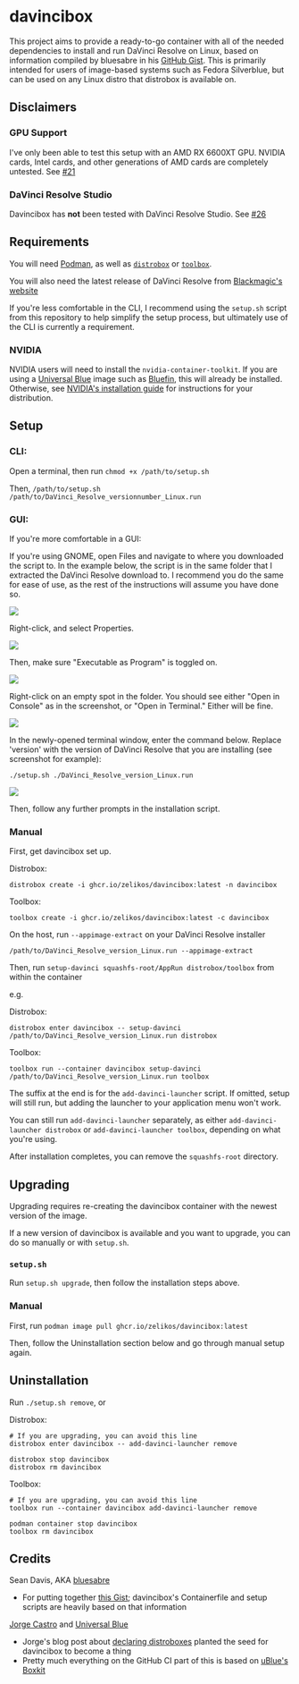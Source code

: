 # davincibox

This project aims to provide a ready-to-go container with all of the needed dependencies to install and run DaVinci Resolve on Linux, based on information compiled by bluesabre in his [GitHub Gist](https://gist.github.com/bluesabre/8814afece711b0ca49de34c41e50b296). This is primarily intended for users of image-based systems such as Fedora Silverblue, but can be used on any Linux distro that distrobox is available on.

## Disclaimers

### GPU Support

I've only been able to test this setup with an AMD RX 6600XT GPU. NVIDIA cards, Intel cards, and other generations of AMD cards are completely untested. See [#21](https://github.com/zelikos/davincibox/issues/21)

### DaVinci Resolve Studio

Davincibox has **not** been tested with DaVinci Resolve Studio. See [#26](https://github.com/zelikos/davincibox/issues/26)

## Requirements

You will need [Podman](https://podman.io/), as well as [`distrobox`](https://github.com/89luca89/distrobox) or [`toolbox`](https://github.com/containers/toolbox).

You will also need the latest release of DaVinci Resolve from [Blackmagic's website](https://www.blackmagicdesign.com/products/davinciresolve)

If you're less comfortable in the CLI, I recommend using the `setup.sh` script from this repository to help simplify the setup process, but ultimately use of the CLI is currently a requirement.

### NVIDIA

NVIDIA users will need to install the `nvidia-container-toolkit`. If you are using a [Universal Blue](https://universal-blue.org/) image such as [Bluefin](https://projectbluefin.io/), this will already be installed. Otherwise, see [NVIDIA's installation guide](https://docs.nvidia.com/datacenter/cloud-native/container-toolkit/latest/install-guide.html) for instructions for your distribution.

## Setup

### CLI:

Open a terminal, then run `chmod +x /path/to/setup.sh`

Then, `/path/to/setup.sh /path/to/DaVinci_Resolve_versionnumber_Linux.run`

### GUI:

If you're more comfortable in a GUI:

If you're using GNOME, open Files and navigate to where you downloaded the script to. In the example below, the script is in the same folder that I extracted the DaVinci Resolve download to. I recommend you do the same for ease of use, as the rest of the instructions will assume you have done so.

![](screenshots/setup_01.webp)

Right-click, and select Properties.

![](screenshots/setup_02.webp)

Then, make sure "Executable as Program" is toggled on.

![](screenshots/setup_03.webp)

Right-click on an empty spot in the folder. You should see either "Open in Console" as in the screenshot, or "Open in Terminal." Either will be fine.

![](screenshots/setup_04.webp)

In the newly-opened terminal window, enter the command below. Replace 'version' with the version of DaVinci Resolve that you are installing (see screenshot for example):

```
./setup.sh ./DaVinci_Resolve_version_Linux.run
```

![](screenshots/setup_05.webp)

Then, follow any further prompts in the installation script.

### Manual

First, get davincibox set up.

Distrobox:

```
distrobox create -i ghcr.io/zelikos/davincibox:latest -n davincibox
```

Toolbox:

```
toolbox create -i ghcr.io/zelikos/davincibox:latest -c davincibox
```

On the host, run `--appimage-extract` on your DaVinci Resolve installer

```
/path/to/DaVinci_Resolve_version_Linux.run --appimage-extract
```

Then, run `setup-davinci squashfs-root/AppRun distrobox/toolbox` from within the container

e.g.

Distrobox:

```
distrobox enter davincibox -- setup-davinci /path/to/DaVinci_Resolve_version_Linux.run distrobox
```

Toolbox:

```
toolbox run --container davincibox setup-davinci /path/to/DaVinci_Resolve_version_Linux.run toolbox
```

The suffix at the end is for the `add-davinci-launcher` script. If omitted, setup will still run, but adding the launcher to your application menu won't work.

You can still run `add-davinci-launcher` separately, as either `add-davinci-launcher distrobox` or `add-davinci-launcher toolbox`, depending on what you're using.

After installation completes, you can remove the `squashfs-root` directory.

## Upgrading

Upgrading requires re-creating the davincibox container with the newest version of the image.

If a new version of davincibox is available and you want to upgrade, you can do so manually or with `setup.sh`.

### `setup.sh`

Run `setup.sh upgrade`, then follow the installation steps above.

### Manual

First, run `podman image pull ghcr.io/zelikos/davincibox:latest`

Then, follow the Uninstallation section below and go through manual setup again.

## Uninstallation

Run `./setup.sh remove`, or

Distrobox:

```
# If you are upgrading, you can avoid this line
distrobox enter davincibox -- add-davinci-launcher remove

distrobox stop davincibox
distrobox rm davincibox
```

Toolbox:

```
# If you are upgrading, you can avoid this line
toolbox run --container davincibox add-davinci-launcher remove

podman container stop davincibox
toolbox rm davincibox
```

## Credits

Sean Davis, AKA [bluesabre](https://github.com/bluesabre)
- For putting together [this Gist](https://gist.github.com/bluesabre/8814afece711b0ca49de34c41e50b296); davincibox's Containerfile and setup scripts are heavily based on that information

[Jorge Castro](https://github.com/castrojo) and [Universal Blue](https://github.com/ublue-os)
- Jorge's blog post about [declaring distroboxes](https://www.ypsidanger.com/declaring-your-own-personal-distroboxes/) planted the seed for davincibox to become a thing
- Pretty much everything on the GitHub CI part of this is based on [uBlue's Boxkit](https://github.com/ublue-os/boxkit)
